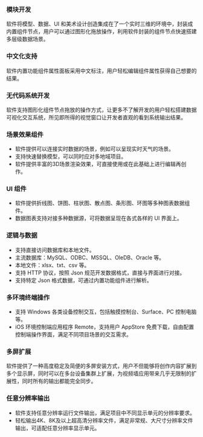 ### 模块开发
软件将模型、数据、UI 和美术设计创造集成在了一个实时三维的环境中，封装成内置组件节点，用户可以通过图形化拖放操作，利用软件封装的组件节点快速搭建多层级数据场景。

### 中文化支持
软件内置功能组件属性面板采用中文标注，用户轻松编辑组件属性获得自己想要的结果。

### 无代码系统开发
软件支持图形化组件节点拖放的操作方式，让更多不了解开发的用户轻松搭建数据可视化交互系统，所见即所得的视觉窗口让开发者直观的看到系统输出结果。

### 场景效果组件
- 软件提供可以连接实时数据的场景，例如可以呈现实时天气的场景。
- 支持快速替换模型，可以同时应对多地域项目。
- 软件提供丰富的3D场景渲染效果，可直接使用或在此基础上进行编辑再创作。

### UI 组件
- 软件提供折线图、饼图、柱状图、散点图、条形图、环图等多种图表数据组件。
- 数据图表支持对接多种数据源，可将数据呈现在各式各样的 UI 界面上。

### 逻辑与数据
- 支持直接访问数据库和本地文件。
 - 主流数据库：MySQL、ODBC、MSSQL、OleDB、Oracle 等。
 - 本地文件：xlsx、txt、csv 等。
- 支持 HTTP 协议，按照 Json 规范开发数据格式，直接与界面进行对接。
- 支持特定 Json 格式数据，可通过内置功能组件进行解析。

### 多环境终端操作
- 支持 Windows 各类设备控制交互，包括触摸控制台、Surface、PC 控制电脑等。
- iOS 环境控制端应用程序 Remote，支持用户 AppStore 免费下载，自由配置控制端操作界面，满足不同项目场景的交互需求。

### 多屏扩展
软件提供了一种高度稳定及简便的多屏安装方式，用户不但能够将创作内容扩展到多个显示屏，同时可以在多台设备集群上扩展，为视频墙应用带来几乎无限制的扩展性，同时所有的输出都能完全同步。

### 任意分辨率输出
- 软件支持任意分辨率运行文件输出，满足项目中不同显示单元的分辨率要求。
- 轻松输出4K、8K及以上超高清分辨率文件，满足非常规、大尺寸分辨率文件输出，可适配任意分辨率显示单元。

